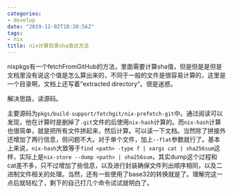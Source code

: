 ```yaml
---
categories: 
- develop
date: "2019-12-02T18:38:56Z"
tags: 
- nix
title: nix计算目录sha值访方法
---
```


nixpkgs有一个fetchFromGitHub的方法，里面需要计算sha值，但是但是是但是文档里没有说这个值是怎么算出来的，不同于一般的文件是很容易计算的，这里是一个目录啊，文档上还写着”extracted directory“。很是迷惑。

解决思路，读源码。

主要源码为`pkgs/build-support/fetchgit/nix-prefetch-git`中。通过阅读可以发现，他在计算时是删掉了`.git`文件的后使用`nix-hash`计算的。而`nix-hash`计算也很简单，就是把所有文件拼起来，然后计算。可以读一下文档。当然除了拼接外还增加了两行信息，但问题不大。对于单个文件，加上`--flat`参数就行了。基本上来说，`nix-hash`大致等于`find <path> -type f | xargs cat | sha256sum`这样，实际上是`nix-store --dump <path> | sha256sum`，其实dump这个过程和cat差不多，只不过增加了些信息，以及进行封装确保文件列出顺序相同，以及二进制文件相关的处理。当然，还有一些使用了base32的转换就是了。理解完这一点后就轻松了，剩下的自己打几个命令试试就明白了。

